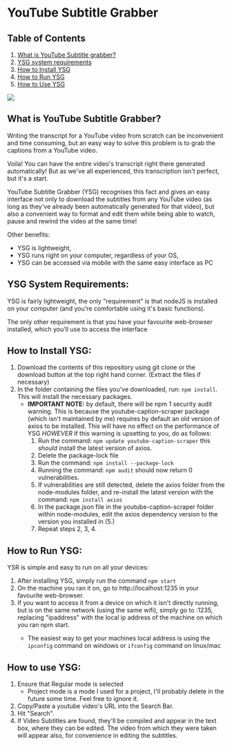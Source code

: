 # YouTube Subtitle Grabber
## Table of Contents

1. [What is YouTube Subtitle grabber?](#what-is-youtube-subtitle-grabber)
2. [YSG system requirements](#ysg-requirements)
3. [How to Install YSG](#how-to-install-ysg)
4. [How to Run YSG](#how-to-run-ysg)
5. [How to Use YSG](#how-to-use-ysg)

![](https://pbs.twimg.com/media/EWxeNzzWAAAw6aB?format=jpg&name=large)

## What is YouTube Subtitle Grabber?<a name="what-is-youtube-subtitle-grabber"></a>

Writing the transcript for a YouTube video from scratch can be inconvenient and time consuming, but an easy way to solve this problem is to grab the captions from a YouTube video. 

Voila! You can have the entire video's transcript right there generated automatically! But as we've all experienced, this transcription isn't perfect, but it's a start. 

YouTube Subtitle Grabber (YSG) recognises this fact and gives an easy interface not only to download the subtitles from any YouTube video (as long as they've already been automatically generated for that video), but also a convenient way to format and edit them while being able to watch, pause and rewind the video at the same time!

Other benefits: 

- YSG is lightweight,
- YSG runs right on your computer, regardless of your OS,
- YSG can be accessed via mobile with the same easy interface as PC 

## YSG System Requirements:<a name="ysg-requirements"></a>

YSG is fairly lightweight, the only "requirement" is that nodeJS is installed on your computer (and you're comfortable using it's basic functions). 

The only other requirement is that you have your favourite web-browser installed, which you'll use to access the interface

## How to Install YSG:<a name="how-to-install-ysg"></a>

1. Download the contents of this repository using git clone or the download button at the top right hand corner. (Extract the files if necessary)
2. In the folder containing the files you've downloaded, run: `npm install`. This will install the necessary packages. 
    - **IMPORTANT NOTE:** by default, there will be npm 1 security audit warning. This is because the youtube-caption-scraper package (which isn't maintained by me) requires by default an old version of axios to be installed. This will have no effect on the performance of YSG *HOWEVER* if this warning is upsetting to you, do as follows:
        1. Run the command: `npm update youtube-caption-scraper` this *should* install the latest version of axios. 
        2. Delete the package-lock file
        3. Run the command: `npm install --package-lock`
        4. Running the command: `npm audit` should now return 0 vulnerabilities.
        5. If vulnerabilities are still detected, delete the axios folder from the node-modules folder, and re-install the latest version with the command: `npm install axios`
        6. In the package.json file in the youtube-caption-scraper folder within node-modules, edit the axios dependency version to the version you installed in (5.)
        7. Repeat steps 2, 3, 4.


## How to Run YSG:<a name="how-to-run-ysg"></a>

YSR is simple and easy to run on all your devices:

1. After installing YSG, simply run the command `npm start`
2. On the machine you ran it on, go to http://localhost:1235 in your favourite web-browser.
3. If you want to access it from a device on which it isn't directly running, but is on the same network (using the same wifi), simply go to <ipaddress>:1235, replacing "ipaddress" with the local ip address of the machine on which you ran npm start.
    - The easiest way to get your machines local address is using the `ipconfig` command on windows or `ifconfig` command on linux/mac

## How to use YSG:<a name="how-to-use-ysg"></a>

1. Ensure that Regular mode is selected
    - Project mode is a mode I used for a project, I'll probably delete in the future some time. Feel free to ignore it.
2. Copy/Paste a youtube video's URL into the Search Bar.
3. Hit "Search".
4. If Video Subtitles are found, they'll be compiled and appear in the text box, where they can be edited. The video from which they were taken will appear also, for convenience in editing the subtitles.

